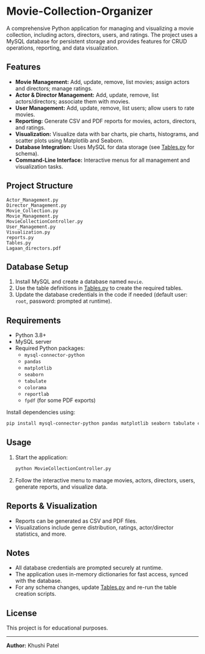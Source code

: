 # Movie-Collection-Organizer

A comprehensive Python application for managing and visualizing a movie collection, including actors, directors, users, and ratings. The project uses a MySQL database for persistent storage and provides features for CRUD operations, reporting, and data visualization.

## Features

- **Movie Management:** Add, update, remove, list movies; assign actors and directors; manage ratings.
- **Actor & Director Management:** Add, update, remove, list actors/directors; associate them with movies.
- **User Management:** Add, update, remove, list users; allow users to rate movies.
- **Reporting:** Generate CSV and PDF reports for movies, actors, directors, and ratings.
- **Visualization:** Visualize data with bar charts, pie charts, histograms, and scatter plots using Matplotlib and Seaborn.
- **Database Integration:** Uses MySQL for data storage (see [Tables.py](Tables.py) for schema).
- **Command-Line Interface:** Interactive menus for all management and visualization tasks.

## Project Structure

```
Actor_Management.py
Director_Management.py
Movie_Collection.py
Movie_Management.py
MovieCollectionController.py
User_Management.py
Visualization.py
reports.py
Tables.py
Lagaan_directors.pdf
```

## Database Setup

1. Install MySQL and create a database named `movie`.
2. Use the table definitions in [Tables.py](Tables.py) to create the required tables.
3. Update the database credentials in the code if needed (default user: `root`, password: prompted at runtime).

## Requirements

- Python 3.8+
- MySQL server
- Required Python packages:
  - `mysql-connector-python`
  - `pandas`
  - `matplotlib`
  - `seaborn`
  - `tabulate`
  - `colorama`
  - `reportlab`
  - `fpdf` (for some PDF exports)

Install dependencies using:
```sh
pip install mysql-connector-python pandas matplotlib seaborn tabulate colorama reportlab fpdf
```

## Usage

1. Start the application:
   ```sh
   python MovieCollectionController.py
   ```
2. Follow the interactive menu to manage movies, actors, directors, users, generate reports, and visualize data.

## Reports & Visualization

- Reports can be generated as CSV and PDF files.
- Visualizations include genre distribution, ratings, actor/director statistics, and more.

## Notes

- All database credentials are prompted securely at runtime.
- The application uses in-memory dictionaries for fast access, synced with the database.
- For any schema changes, update [Tables.py](Tables.py) and re-run the table creation scripts.

## License

This project is for educational purposes.

---

**Author:** Khushi Patel  

